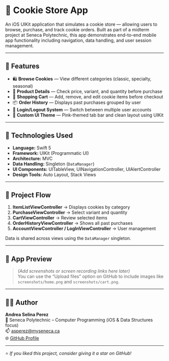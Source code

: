 # 🍪 Cookie Store App

An iOS UIKit application that simulates a cookie store — allowing users to browse, purchase, and track cookie orders. Built as part of a midterm project at Seneca Polytechnic, this app demonstrates end-to-end mobile app functionality including navigation, data handling, and user session management.

---

## 🚀 Features

- 🛍️ **Browse Cookies** — View different categories (classic, specialty, seasonal)
- 🧁 **Product Details** — Check price, variant, and quantity before purchase
- 🛒 **Shopping Cart** — Add, remove, and edit cookie items before checkout
- 📦 **Order History** — Displays past purchases grouped by user
- 👤 **Login/Logout System** — Switch between multiple user accounts
- 🎨 **Custom UI Theme** — Pink-themed tab bar and clean layout using UIKit

---

## 🧩 Technologies Used

- **Language:** Swift 5  
- **Framework:** UIKit (Programmatic UI)  
- **Architecture:** MVC  
- **Data Handling:** Singleton (`DataManager`)  
- **UI Components:** UITableView, UINavigationController, UIAlertController  
- **Design Tools:** Auto Layout, Stack Views  

---

## 🧠 Project Flow

1. **ItemListViewController** → Displays cookies by category  
2. **PurchaseViewController** → Select variant and quantity  
3. **CartViewController** → Review selected items  
4. **OrderHistoryViewController** → Shows all past purchases  
5. **AccountViewController / LogInViewController** → User management  

Data is shared across views using the `DataManager` singleton.

---

## 🧁 App Preview

> *(Add screenshots or screen recording links here later)*  
> You can use the “Upload files” option on GitHub to include images like `screenshots/home.png` and `screenshots/cart.png`.

---

## 👩‍💻 Author

**Andrea Selina Perez**  
📍 Seneca Polytechnic – Computer Programming (iOS & Data Structures focus)  
📫 [asperez@myseneca.ca](mailto:andreaselinaperez26@gmail.com)  
🌐 [GitHub Profile](https://github.com/asperez26)

---

⭐ *If you liked this project, consider giving it a star on GitHub!*
